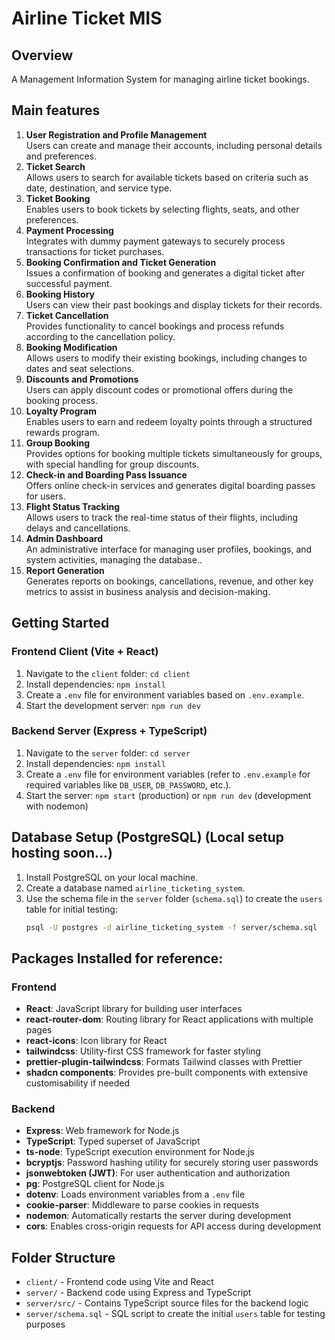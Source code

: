 # Airline Ticket MIS

## Overview

A Management Information System for managing airline ticket bookings.

## Main features
1. **User Registration and Profile Management**  
Users can create and manage their accounts, including personal details and preferences.
2. **Ticket Search**  
Allows users to search for available tickets based on criteria such as date, destination, and service type.
3. **Ticket Booking**  
Enables users to book tickets by selecting flights, seats, and other preferences.
4. **Payment Processing**  
Integrates with dummy payment gateways to securely process transactions for ticket purchases.
5. **Booking Confirmation and Ticket Generation**  
Issues a confirmation of booking and generates a digital ticket after successful payment.
6. **Booking History**  
Users can view their past bookings and display tickets for their records.
7. **Ticket Cancellation**  
Provides functionality to cancel bookings and process refunds according to the cancellation policy.
8. **Booking Modification**  
Allows users to modify their existing bookings, including changes to dates and seat selections.
9. **Discounts and Promotions**  
Users can apply discount codes or promotional offers during the booking process.
10. **Loyalty Program**  
Enables users to earn and redeem loyalty points through a structured rewards program.
11. **Group Booking**  
Provides options for booking multiple tickets simultaneously for groups, with special handling for group discounts.
12. **Check-in and Boarding Pass Issuance**  
Offers online check-in services and generates digital boarding passes for users.
13. **Flight Status Tracking**  
Allows users to track the real-time status of their flights, including delays and cancellations.
14. **Admin Dashboard**  
An administrative interface for managing user profiles, bookings, and system activities, managing the database..
15. **Report Generation**  
Generates reports on bookings, cancellations, revenue, and other key metrics to assist in business analysis and decision-making.

## Getting Started

### Frontend Client (Vite + React)

1. Navigate to the `client` folder: `cd client`
2. Install dependencies: `npm install`
3. Create a `.env` file for environment variables based on `.env.example`.
4. Start the development server: `npm run dev`

### Backend Server (Express + TypeScript)

1. Navigate to the `server` folder: `cd server`
2. Install dependencies: `npm install`
3. Create a `.env` file for environment variables (refer to `.env.example` for required variables like `DB_USER`, `DB_PASSWORD`, etc.).
4. Start the server: `npm start` (production) or `npm run dev` (development with nodemon)

## Database Setup (PostgreSQL) (Local setup hosting soon...)

1. Install PostgreSQL on your local machine.
2. Create a database named `airline_ticketing_system`.
3. Use the schema file in the `server` folder (`schema.sql`) to create the `users` table for initial testing:
   ```bash
   psql -U postgres -d airline_ticketing_system -f server/schema.sql
   ```

## Packages Installed for reference:

### Frontend

- **React**: JavaScript library for building user interfaces
- **react-router-dom**: Routing library for React applications with multiple pages
- **react-icons**: Icon library for React
- **tailwindcss**: Utility-first CSS framework for faster styling
- **prettier-plugin-tailwindcss**: Formats Tailwind classes with Prettier
- **shadcn components**: Provides pre-built components with extensive customisability if needed

### Backend

- **Express**: Web framework for Node.js
- **TypeScript**: Typed superset of JavaScript
- **ts-node**: TypeScript execution environment for Node.js
- **bcryptjs**: Password hashing utility for securely storing user passwords
- **jsonwebtoken (JWT)**: For user authentication and authorization
- **pg**: PostgreSQL client for Node.js
- **dotenv**: Loads environment variables from a `.env` file
- **cookie-parser**: Middleware to parse cookies in requests
- **nodemon**: Automatically restarts the server during development
- **cors**: Enables cross-origin requests for API access during development

## Folder Structure

- `client/` - Frontend code using Vite and React
- `server/` - Backend code using Express and TypeScript
- `server/src/` - Contains TypeScript source files for the backend logic
- `server/schema.sql` - SQL script to create the initial `users` table for testing purposes